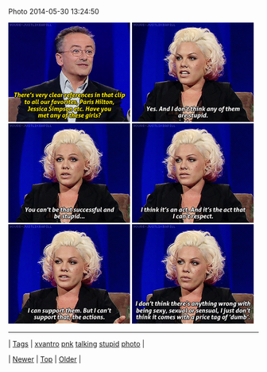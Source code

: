 <!--
title: Photo 2014-05-30 13
date: 2020-06-28T15:27:00.307Z
tags: xvantro, pnk, talking, stupid, photo
-->


Photo 2014-05-30 13:24:50

![](87296200071-0.gif)
![](87296200071-1.gif)
![](87296200071-2.gif)
![](87296200071-3.gif)
![](87296200071-4.gif)
![](87296200071-5.gif)

<!--BOTTOM-POST-NAVIGATION-->
---

| [Tags](tags.md) | [xvantro](tag-xvantro.md) [pnk](tag-pnk.md) [talking](tag-talking.md) [stupid](tag-stupid.md) [photo](tag-photo.md) |

| [Newer](87287721549.md) | [Top](index.md) | [Older](87299343574.md) |